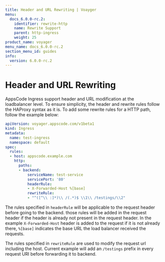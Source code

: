 ```yaml
---
title: Header and URL Rewriting | Voayger
menu:
  docs_6.0.0-rc.2:
    identifier: rewrite-http
    name: Rewrite Support
    parent: http-ingress
    weight: 25
product_name: voyager
menu_name: docs_6.0.0-rc.2
section_menu_id: guides
info:
  version: 6.0.0-rc.2
---
```


# Header and URL Rewriting

AppsCode Ingress support header and URL modification at the loadbalancer level. To ensure simplicity,
the header and rewrite rules follow the HAProxy syntax as it is. To add some rewrite rules for a HTTP path, follow the example below:

```yaml
apiVersion: voyager.appscode.com/v1beta1
kind: Ingress
metadata:
  name: test-ingress
  namespace: default
spec:
  rules:
  - host: appscode.example.com
    http:
      paths:
      - backend:
          serviceName: test-service
          servicePort: '80'
          headerRule:
          - X-Forwarded-Host %[base]
          rewriteRule:
          - "^([^\\ :]*)\\ /(.*)$ \\1\\ /testings/\\2"
```
The rules specified in `headerRule` will be applicable to the request header before going to the backend.
those rules will be added in the request header if the header is already not present in the request header.
In the example `X-Forwarded-Host` header is added to the request if it is not already there, `%[base]` indicates
the base URL the load balancer received the requests.

The rules specified in `rewriteRule` are used to modify the request url including the host. Current example
will add an `/testings` prefix in every request URI before forwarding it to backend.
